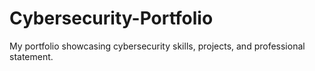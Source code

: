 # Cybersecurity-Portfolio
My portfolio showcasing cybersecurity skills, projects, and professional statement.
